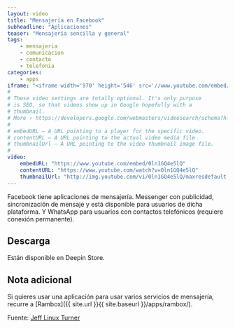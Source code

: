 ```yaml
---
layout: video
title: "Mensajería en Facebook"
subheadline: "Aplicaciones"
teaser: "Mensajería sencilla y general"
tags:
    - mensajeria
    - comunicacion
    - contacto
    - telefonia
categories:
    - apps
iframe: "<iframe width='970' height='546' src='//www.youtube.com/embed/0ln1GQ4e5lQ' frameborder='0' allowfullscreen></iframe>"
#
# These video settings are totally optional. It's only purpose
# is SEO, so that videos show up in Google hopefully with a
# thumbnail.
# More › https://developers.google.com/webmasters/videosearch/schema?hl=en&rd=1
#
# embedURL – A URL pointing to a player for the specific video.
# contentURL – A URL pointing to the actual video media file
# thumbnailUrl – A URL pointing to the video thumbnail image file.
#
video:
    embedURL: "https://www.youtube.com/embed/0ln1GQ4e5lQ"
    contentURL: "https://www.youtube.com/watch?v=0ln1GQ4e5lQ"
    thumbnailUrl: "http://img.youtube.com/vi/0ln1GQ4e5lQ/maxresdefault.jpg"
---
```

<!--more-->

Facebook tiene aplicaciones de mensajería. Messenger con publicidad, sincronización de mensaje y está disponible para usuarios de dicha plataforma. Y WhatsApp para usuarios con contactos telefónicos (requiere conexión permanente).

## Descarga

Están disponible en Deepin Store.

## Nota adicional

Si quieres usar una aplicación para usar varios servicios de mensajería, recurre a [Rambox]({{ site.url }}{{ site.baseurl }}/apps/rambox/).

Fuente: [Jeff Linux Turner](https://www.youtube.com/channel/UCQ93uL3eEGNxUOdulfrLGcw)
